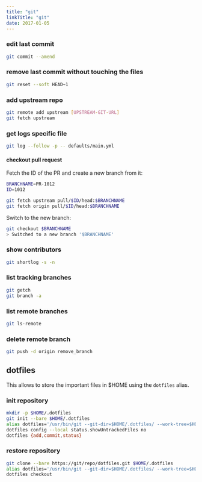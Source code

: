 ```yaml
---
title: "git"
linkTitle: "git"
date: 2017-01-05
---
```


### edit last commit

```bash
git commit --amend
```

### remove last commit without touching the files

```bash
git reset --soft HEAD~1
```

### add upstream repo

```bash
git remote add upstream [UPSTREAM-GIT-URL]
git fetch upstream
```

### get logs specific file
 
```bash
git log --follow -p -- defaults/main.yml
```

#### checkout pull request

Fetch the ID of the PR and create a new branch from it:

```bash
BRANCHNAME=PR-1012
ID=1012

git fetch upstream pull/$ID/head:$BRANCHNAME
git fetch origin pull/$ID/head:$BRANCHNAME
```

Switch to the new branch:

```bash
git checkout $BRANCHNAME
> Switched to a new branch '$BRANCHNAME'
```

### show contributors

```bash
git shortlog -s -n
```

### list tracking branches

```bash
git getch
git branch -a
```

### list remote branches

```bash
git ls-remote
```

### delete remote branch

```bash
git push -d origin remove_branch
```

## dotfiles

This allows to store the important files in $HOME using
the `dotfiles` alias.

### init repository

```bash
mkdir -p $HOME/.dotfiles
git init --bare $HOME/.dotfiles
alias dotfiles='/usr/bin/git --git-dir=$HOME/.dotfiles/ --work-tree=$HOME'
dotfiles config --local status.showUntrackedFiles no
dotfiles {add,commit,status}
```

### restore repository

```bash
git clone --bare https://git/repo/dotfiles.git $HOME/.dotfiles
alias dotfiles='/usr/bin/git --git-dir=$HOME/.dotfiles/ --work-tree=$HOME'
dotfiles checkout
```
